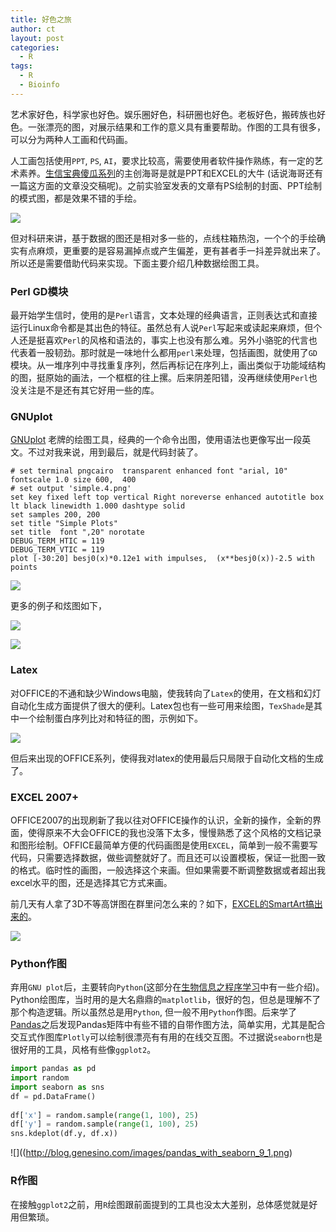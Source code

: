 ```yaml
---
title: 好色之旅
author: ct
layout: post
categories:
  - R
tags:
  - R
  - Bioinfo
---
```


艺术家好色，科学家也好色。娱乐圈好色，科研圈也好色。老板好色，搬砖族也好色。一张漂亮的图，对展示结果和工作的意义具有重要帮助。作图的工具有很多，可以分为两种人工画和代码画。

人工画包括使用`PPT`, `PS`, `AI`，要求比较高，需要使用者软件操作熟练，有一定的艺术素养。[生信宝典傻瓜系列](http://mp.weixin.qq.com/s?__biz=MzI5MTcwNjA4NQ==&amp;mid=2247483852&amp;idx=1&amp;sn=d419fa404b987b4d70f789eb2de8478c&amp;chksm=ec0dc446db7a4d50e4700d88f42d3991ea622a058f1529586b533648dcee994e08f742133abe#rd)的主创海哥是就是PPT和EXCEL的大牛 (话说海哥还有一篇这方面的文章没交稿呢)。之前实验室发表的文章有PS绘制的封面、PPT绘制的模式图，都是效果不错的手绘。

![](http://blog.genesino.com/images/)

但对科研来讲，基于数据的图还是相对多一些的，点线柱箱热泡，一个个的手绘确实有点麻烦，更重要的是容易漏掉点或产生偏差，更有甚者手一抖差异就出来了。所以还是需要借助代码来实现。下面主要介绍几种数据绘图工具。

### Perl GD模块

最开始学生信时，使用的是`Perl`语言，文本处理的经典语言，正则表达式和直接运行Linux命令都是其出色的特征。虽然总有人说`Perl`写起来或读起来麻烦，但个人还是挺喜欢`Perl`的风格和语法的，事实上也没有那么难。另外小骆驼的代言也代表着一股韧劲。那时就是一味地什么都用`perl`来处理，包括画图，就使用了`GD`模块。从一堆序列中寻找重复序列，然后再标记在序列上，画出类似于功能域结构的图，挺原始的画法，一个框框的往上摞。后来阴差阳错，没再继续使用`Perl`也没关注是不是还有其它好用一些的库。

### GNUplot

[GNUplot](http://www.gnuplot.info) 老牌的绘图工具，经典的一个命令出图，使用语法也更像写出一段英文。不过对我来说，用到最后，就是代码封装了。

```
# set terminal pngcairo  transparent enhanced font "arial, 10" fontscale 1.0 size 600,  400 
# set output 'simple.4.png'
set key fixed left top vertical Right noreverse enhanced autotitle box lt black linewidth 1.000 dashtype solid
set samples 200, 200
set title "Simple Plots" 
set title  font ",20" norotate
DEBUG_TERM_HTIC = 119
DEBUG_TERM_VTIC = 119
plot [-30:20] besj0(x)*0.12e1 with impulses,  (x**besj0(x))-2.5 with points
```

![](http://blog.genesino.com/images/gnuplot_base.png)

更多的例子和炫图如下，

![](http://blog.genesino.com/images/gnuplot.png)

![](http://blog.genesino.com/images/gnuplot2.png)

### Latex

对OFFICE的不通和缺少Windows电脑，使我转向了`Latex`的使用，在文档和幻灯自动化生成方面提供了很大的便利。Latex包也有一些可用来绘图，`TexShade`是其中一个绘制蛋白序列比对和特征的图，示例如下。

![](http://blog.genesino.com/images/Repeat.png)

但后来出现的OFFICE系列，使得我对latex的使用最后只局限于自动化文档的生成了。

### EXCEL 2007+

OFFICE2007的出现刷新了我以往对OFFICE操作的认识，全新的操作，全新的界面，使得原来不大会OFFICE的我也没落下太多，慢慢熟悉了这个风格的文档记录和图形绘制。OFFICE最简单方便的代码画图是使用`EXCEL`，简单到一般不需要写代码，只需要选择数据，做些调整就好了。而且还可以设置模板，保证一批图一致的格式。临时性的画图，一般选择这个来画。但如果需要不断调整数据或者超出我excel水平的图，还是选择其它方式来画。

前几天有人拿了3D不等高饼图在群里问怎么来的？如下，[EXCEL的SmartArt搞出来的](http://blog.contextures.com/archives/2011/06/08/do-not-build-this-3-d-chart-in-excel/)。

![](http://blog.genesino.com/images/stackedpie01.png)


### Python作图

弃用`GNU plot`后，主要转向`Python`(这部分在[生物信息之程序学习](https://mp.weixin.qq.com/s/xoLBg0pI9seEksa0hMXi0A)中有一些介绍)。Python绘图库，当时用的是大名鼎鼎的`matplotlib`，很好的包，但总是理解不了那个构造逻辑。所以虽然总是用`Python`, 但一般不用`Python`作图。后来学了[Pandas](https://mp.weixin.qq.com/s/1h-_J2NKjD1KyymPAeHPOg)之后发现Pandas矩阵中有些不错的自带作图方法，简单实用，尤其是配合交互式作图库`Plotly`可以绘制很漂亮有有用的在线交互图。不过据说`seaborn`也是很好用的工具，风格有些像`ggplot2`。

```python
import pandas as pd
import random
import seaborn as sns
df = pd.DataFrame()
	
df['x'] = random.sample(range(1, 100), 25)
df['y'] = random.sample(range(1, 100), 25)
sns.kdeplot(df.y, df.x))
```

![]((http://blog.genesino.com/images/pandas_with_seaborn_9_1.png)

	
### R作图

在接触`ggplot2`之前，用`R`绘图跟前面提到的工具也没太大差别，总体感觉就是好用但繁琐。


